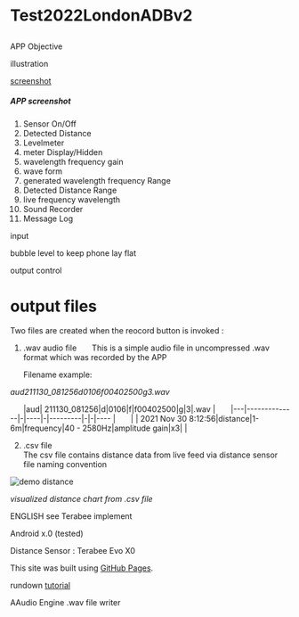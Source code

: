 # Test2022LondonADBv2
## 
APP Objective

illustration
 
[screenshot](https://i.ibb.co/9V31cZp/app-screenshot.jpg)
##### APP screenshot

1. Sensor On/Off
2. Detected Distance
3. Levelmeter
4. meter Display/Hidden
5. wavelength frequency gain
6. wave form
7. generated wavelength frequency Range
8. Detected Distance Range
9. live frequency wavelength
10. Sound Recorder
11. Message Log

input

bubble level to keep phone lay flat



output control



# output files

Two files are created when the reocord button is invoked :

1. .wav audio file
&nbsp;&nbsp;&nbsp;&nbsp;&nbsp;&nbsp;This is a simple audio file in uncompressed .wav format which was recorded by the APP
  
&nbsp;&nbsp;&nbsp;&nbsp;&nbsp;&nbsp;Filename example:

   _aud211130_081256d0106f00402500g3.wav_
 
&nbsp;&nbsp;&nbsp;&nbsp;&nbsp;&nbsp;|aud| 211130_081256|d|0106|f|f00402500|g|3|.wav |
&nbsp;&nbsp;&nbsp;&nbsp;&nbsp;&nbsp;|---|--------------|-|----|-|---------|-|-|---- |
&nbsp;&nbsp;&nbsp;&nbsp;&nbsp;&nbsp;|   | 2021 Nov 30 8:12:56|distance|1-6m|frequency|40 - 2580Hz|amplitude gain|x3| |

2. .csv file  
   The csv file contains distance data from live feed via distance sensor
   file naming convention

![demo distance](https://i.ibb.co/R4DTWF4/sketch-1662554043749.jpg)

_visualized distance chart from .csv file_


ENGLISH 
see Terabee implement

Android x.0 (tested)

Distance Sensor : Terabee Evo X0 

This site was built using [GitHub Pages](https://pages.github.com/).

rundown [tutorial](https://docs.github.com/en/get-started/writing-on-github/getting-started-with-writing-and-formatting-on-github/basic-writing-and-formatting-syntax)

AAudio Engine
.wav file writer 


